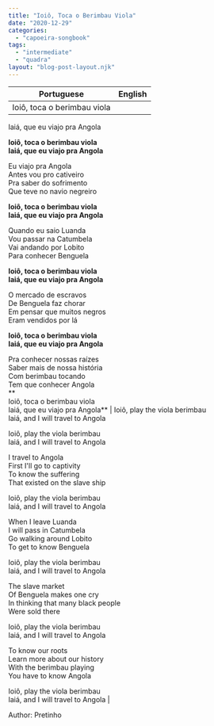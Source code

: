 ```yaml
---
title: "Ioiô, Toca o Berimbau Viola"
date: "2020-12-29"
categories: 
  - "capoeira-songbook"
tags: 
  - "intermediate"
  - "quadra"
layout: "blog-post-layout.njk"
---
```


| Portuguese | English |
| --- | --- |
| Ioiô, toca o berimbau viola  
Iaiá, que eu viajo pra Angola  
  
**Ioiô, toca o berimbau viola  
Iaiá, que eu viajo pra Angola**  
  
Eu viajo pra Angola  
Antes vou pro cativeiro  
Pra saber do sofrimento  
Que teve no navio negreiro  
  
**Ioiô, toca o berimbau viola  
Iaiá, que eu viajo pra Angola**  
  
Quando eu saio Luanda  
Vou passar na Catumbela  
Vai andando por Lobito  
Para conhecer Benguela  
  
**Ioiô, toca o berimbau viola  
Iaiá, que eu viajo pra Angola**  
  
O mercado de escravos  
De Benguela faz chorar  
Em pensar que muitos negros  
Eram vendidos por lá  
  
**Ioiô, toca o berimbau viola  
Iaiá, que eu viajo pra Angola**  
  
Pra conhecer nossas raízes  
Saber mais de nossa história  
Com berimbau tocando  
Tem que conhecer Angola  
**  
Ioiô, toca o berimbau viola  
Iaiá, que eu viajo pra Angola** | Ioiô, play the viola berimbau  
Iaiá, and I will travel to Angola  
  
Ioiô, play the viola berimbau  
Iaiá, and I will travel to Angola  
  
I travel to Angola  
First I'll go to captivity  
To know the suffering  
That existed on the slave ship  
  
Ioiô, play the viola berimbau  
Iaiá, and I will travel to Angola  
  
When I leave Luanda  
I will pass in Catumbela  
Go walking around Lobito  
To get to know Benguela  
  
Ioiô, play the viola berimbau  
Iaiá, and I will travel to Angola  
  
The slave market  
Of Benguela makes one cry  
In thinking that many black people  
Were sold there  
  
Ioiô, play the viola berimbau  
Iaiá, and I will travel to Angola  
  
To know our roots  
Learn more about our history  
With the berimbau playing  
You have to know Angola  
  
Ioiô, play the viola berimbau  
Iaiá, and I will travel to Angola |

<figcaption>

Author: Pretinho

</figcaption>
